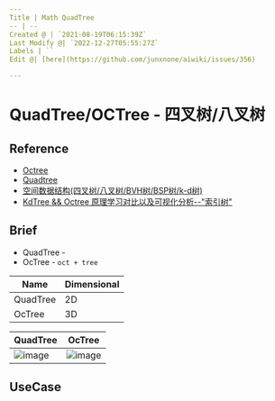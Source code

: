 ```yaml
---
Title | Math QuadTree
-- | --
Created @ | `2021-08-19T06:15:39Z`
Last Modify @| `2022-12-27T05:55:27Z`
Labels | ``
Edit @| [here](https://github.com/junxnone/aiwiki/issues/356)

---
```

# QuadTree/OCTree - 四叉树/八叉树

## Reference
- [Octree](https://en.wikipedia.org/wiki/Octree)
- [Quadtree](https://en.wikipedia.org/wiki/Quadtree)
- [空间数据结构(四叉树/八叉树/BVH树/BSP树/k-d树)](https://www.cnblogs.com/KillerAery/p/10878367.html)
- [KdTree && Octree 原理学习对比以及可视化分析--"索引树"](https://www.cnblogs.com/ZuDame/p/11193179.html)

## Brief
- QuadTree - 
- OcTree - `oct + tree`

Name | Dimensional
-- | --
QuadTree | 2D
OcTree | 3D


QuadTree | OcTree
-- | --
![image](https://user-images.githubusercontent.com/2216970/130017837-4636a60b-2788-4209-87e0-cf04198828b6.png) | ![image](https://user-images.githubusercontent.com/2216970/130017875-dc9165c1-2706-49f5-abf5-3186b08c05f4.png)

## UseCase

